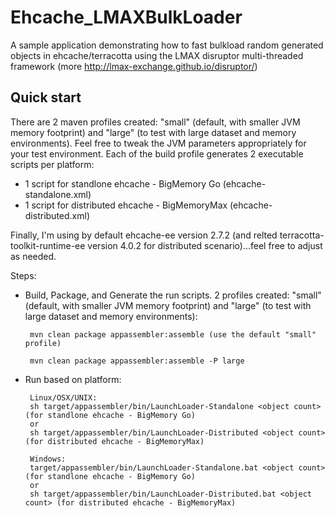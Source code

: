 Ehcache_LMAXBulkLoader
======================

A sample application demonstrating how to fast bulkload random generated objects in ehcache/terracotta using the LMAX disruptor multi-threaded framework (more http://lmax-exchange.github.io/disruptor/)

Quick start
---------------------------------------------
There are 2 maven profiles created: "small" (default, with smaller JVM memory footprint) and "large" (to test with large dataset and memory environments). Feel free to tweak the JVM parameters appropriately for your test environment.
Each of the build profile generates 2 executable scripts per platform:
 - 1 script for standlone ehcache - BigMemory Go (ehcache-standalone.xml)
 - 1 script for distributed ehcache - BigMemoryMax  (ehcache-distributed.xml)

Finally, I'm using by default ehcache-ee version 2.7.2 (and relted terracotta-toolkit-runtime-ee version 4.0.2 for distributed scenario)...feel free to adjust as needed.

Steps:
 - Build, Package, and Generate the run scripts. 2 profiles created: "small" (default, with smaller JVM memory footprint) and "large" (to test with large dataset and memory environments):
		
		mvn clean package appassembler:assemble (use the default "small" profile)

		mvn clean package appassembler:assemble -P large

 - Run based on platform:
		
		Linux/OSX/UNIX: 
		sh target/appassembler/bin/LaunchLoader-Standalone <object count> (for standlone ehcache - BigMemory Go)
		or
		sh target/appassembler/bin/LaunchLoader-Distributed <object count> (for distributed ehcache - BigMemoryMax)
		
		Windows: 
		target/appassembler/bin/LaunchLoader-Standalone.bat <object count> (for standlone ehcache - BigMemory Go)
		or
		sh target/appassembler/bin/LaunchLoader-Distributed.bat <object count> (for distributed ehcache - BigMemoryMax)
